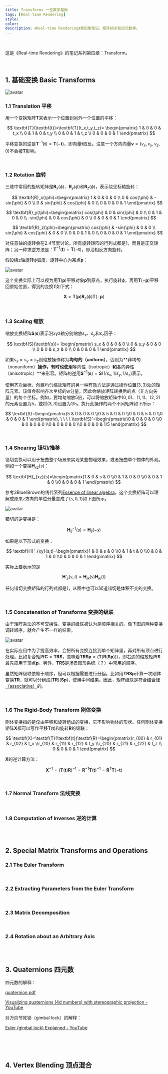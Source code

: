 ```yaml
---
title: Transforms 一些数学基础
tags: [Real-time Rendering]
style: 
color: 
description: 《Real-time Rendering》第四章笔记，矩阵相关和四元数等。
---
```


<br/>

这是《Real-time Rendering》的笔记系列第四章：Transform。

<br/>

## 1. 基础变换 Basic Transforms

![avatar](../assets/img/post2/rtr4/1.png)

### 1.1 Translation 平移

用一个变换矩阵$\textbf{T}$来表示一个位置到另外一个位置的平移：



$$
\textbf{T}(\textbf{t})=\textbf{T}(t_x,t_y,t_z)=
\begin{pmatrix}
1 & 0 & 0 & t_x \\
0 & 1 & 0 & t_y \\
0 & 0 & 1 & t_z \\
0 & 0 & 0 & 1 
\end{pmatrix}
$$



平移变换的逆是${\textbf{T}}^{-1}(\textbf{t})=\textbf{T}(-\textbf{t})$，即向量$\textbf{t}$取反。注意一个方向向量$\textbf{v}=(v_x,v_y,v_z,0)$不会被$\textbf{T}$影响。

<br/>

### 1.2 Rotation 旋转

三维中常用的旋转矩阵是$\textbf{R}_x(\phi)$、$\textbf{R}_y(\phi)$和$\textbf{R}_z(\phi)$，表示绕坐标轴旋转：



$$
\textbf{R}_x(\phi)=\begin{pmatrix}
1 & 0 & 0 & 0 \\
0 & cos{\phi} & -sin{\phi} & 0 \\
0 & sin{\phi} & cos{\phi} & 0 \\
0 & 0 & 0 & 1 
\end{pmatrix}
$$

$$
\textbf{R}_y(\phi)=\begin{pmatrix}
cos{\phi} & 0 & sin{\phi} & 0 \\
0 & 1 & 0 & 0 \\
-sin{\phi} & 0 & cos{\phi} & 0 \\
0 & 0 & 0 & 1 
\end{pmatrix}
$$

$$
\textbf{R}_z(\phi)=\begin{pmatrix}
cos{\phi} & -sin{\phi} & 0 & 0 \\
sin{\phi} & cos{\phi} & 0 & 0 \\
0 & 0 & 1 & 0 \\
0 & 0 & 0 & 1 
\end{pmatrix}
$$



对任意轴的旋转会在2.4节里讨论。所有旋转矩阵的行列式都是1，而且是正交矩阵；另一种求逆方法是：${\textbf{T}}^{-1}(\textbf{t})=\textbf{T}(-\textbf{t})$，即沿相反方向旋转。

假设绕z轴旋转$\phi$弧度，旋转中心为某点$\textbf{p}$：

![avatar](../assets/img/post2/rtr4/2.png)

这个变换实际上可以视为用$\textbf{T}(\textbf{p})$平移对象$\textbf{p}$到原点，执行旋转$\phi$，再用$\textbf{T}(-\textbf{p})$平移回原始位置，得到的变换$\textbf{T}$如下式：


$$
\textbf{X}=\textbf{T}(\textbf{p})\textbf{R}_z(\phi)\textbf{T}(-\textbf{p})
$$


<br/>

### 1.3 Scaling 缩放

缩放变换矩阵$\textbf{S}(\textbf{s})$表示沿xyz轴分别缩放$s_x$、$s_y$和$s_z$因子：



$$
\textbf{S}(\textbf{s})=
\begin{pmatrix}
s_x & 0 & 0 & 0 \\
0 & s_y & 0 & 0 \\
0 & 0 & s_z & 0 \\
0 & 0 & 0 & 1 
\end{pmatrix}
$$



如果$s_x=s_y=s_z$则缩放操作称为**均匀的（uniform）**，否则为**非均匀（nonuniform）**操作，有时也使用**等向性（isotropic）**和**各向异性（anisotropic）**来形容。矩阵的逆用$\textbf{S}^{-1}(\textbf{s})=\textbf{S}(1/s_x,1/s_y,1/s_z)$表示。

使用齐次坐标，创建均匀缩放矩阵的另一种有效方法是通过操作位置$(3,3)$处的矩阵元素。该值会影响齐次坐标的w分量，因此会缩放矩阵转换后的点（非方向矢量）的每个坐标。例如，要均匀缩放5倍，可以将缩放矩阵中$(0,0)$、$(1,1)$、$(2,2)$的元素设置为5，或将$(3,3)$设置为$1/5$。执行此操作的两个不同矩阵如下所示：



$$
\textbf{S}=\begin{pmatrix}5 & 0 & 0 & 0 \\0 & 5 & 0 & 0 \\0 & 0 & 5 & 0 \\0 & 0 & 0 & 1 \end{pmatrix}, \ \ \ \  \textbf{S}'=\begin{pmatrix}0 & 0 & 0 & 0 \\0 & 0 & 0 & 0 \\0 & 0 & 0 & 0 \\0 & 0 & 0 & 1/5 \end{pmatrix}
$$



<br/>

### 1.4 Shearing 错切/推移

错切变换可以用于扭曲整个场景来实现某些物理效果，或者扭曲单个物体的外观。例如一个变换$\textbf{H}_{xz}(s)$：


$$
\textbf{H}_{xz}(s)=\begin{pmatrix}1 & 0 & s & 0 \\0 & 1 & 0 & 0 \\0 & 0 & 1 & 0 \\0 & 0 & 0 & 1 \end{pmatrix}
$$


参考3Blue1Brown的线代系列[Essence of linear algebra](https://www.youtube.com/playlist?list=PLZHQObOWTQDPD3MizzM2xVFitgF8hE_ab)，这个变换矩阵可以理解成原来z方向的单位分量变成了$(s,0,1)$如下图所示。



![avatar](../assets/img/post2/rtr4/3.png)

错切的逆变换是：


$$
\textbf{H}_{ij}^{-1}(s)=\textbf{H}_{ij}(-s)
$$


如果是以下形式的变换：


$$
\textbf{H}'_{xy}(s,t)=\begin{pmatrix}1 & 0 & s & 0 \\0 & 1 & t & 0 \\0 & 0 & 1 & 0 \\0 & 0 & 0 & 1 \end{pmatrix}
$$


实际上要表示的是


$$
\textbf{H}’_{ij}(s,t)=\textbf{H}_{ik}(s) \textbf{H}_{jk}(t)
$$


任何错切变换矩阵的行列式都是1，从图中也可以知道错切是体积不变的变换。

<br/>



### 1.5 Concatenation of Transforms 变换的级联

由于矩阵乘法的不可交换性，变换的级联被认为是顺序相关的。像下图的两种变换调转顺序，就会产生不一样的结果。

![avatar](../assets/img/post2/rtr4/4.png)

在实际应用中为了提高效率，会把所有变换连接到单个矩阵里，再对所有顶点进行处理。比如复合矩阵$\textbf{C}=\textbf{T}\textbf{R}\textbf{S}$，意味着$\textbf{T}\textbf{R}\textbf{S}\textbf{p}=(\textbf{T}(\textbf{R}(\textbf{S}\textbf{p})))$，即右边的缩放矩阵$\textbf{S}$最先应用于顶点$\textbf{p}$。另外，$\textbf{T}\textbf{R}\textbf{S}$是场景图形系统（？）中常用的顺序。

虽然矩阵级联依赖于顺序，但可以根据需要进行分组。比如用$\textbf{T}\textbf{R}\textbf{S}\textbf{p}$计算一次刚体变换$\textbf{T}\textbf{R}$，就可以分组成$(\textbf{T}\textbf{R})(\textbf{S}\textbf{p})$，使用中间结果。因此，矩阵级联是符合[结合律（associative）](https://en.wikipedia.org/wiki/Associative_property)的。

<br/>



### 1.6 The Rigid-Body Transform 刚体变换

刚体变换指的是仅由平移和旋转组成的变换，它不影响物体的形状。任何刚体变换矩阵$\textbf{X}$都可以写作平移$\textbf{T}(\textbf{t})$和旋转$\textbf{R}$的级联：


$$
\textbf{X}=\textbf{T}(\textbf{t})\textbf{R}=\begin{pmatrix}r_{00} & r_{01} & r_{02} & t_x \\r_{10} & r_{11} & r_{12} & t_y \\r_{20} & r_{21} & r_{22} & t_z \\ 0 & 0 & 0 & 1 \end{pmatrix}
$$


$\textbf{X}$的逆计算方法：


$$
\textbf{X}^{-1}=(\textbf{T}(\textbf{t})\textbf{R})^{-1}=\textbf{R}^{-1}\textbf{T}(\textbf{t})^{-1}=\textbf{R}^T\textbf{T}(-\textbf{t})
$$






<br/>



### 1.7 Normal Transform 法线变换



<br/>



### 1.8 Computation of Inverses 逆的计算



<br/>

<br/>

## 2. Special Matrix Transforms and Operations

### 2.1 The Euler Transform 



<br/>



### 2.2 Extracting Parameters from the Euler Transform



<br/>



### 2.3 Matrix Decomposition



<br/>



### 2.4 Rotation about an Arbitrary Axis



<br/>

<br/>

## 3. Quaternions 四元数

四元数的解释：

[quaternion.pdf](https://krasjet.github.io/quaternion/quaternion.pdf)

[Visualizing quaternions (4d numbers) with stereographic projection - YouTube](https://www.youtube.com/watch?v=d4EgbgTm0Bg)

对万向节死锁（gimbal lock）的解释：

[Euler (gimbal lock) Explained - YouTube](https://www.youtube.com/watch?v=zc8b2Jo7mno)

<br/>



<br/>

<br/>

## 4. Vertex Blending 顶点混合



